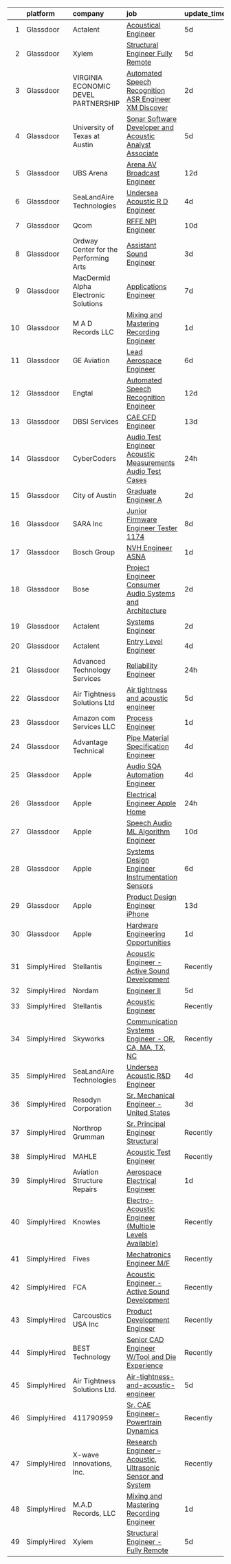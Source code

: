 

|    | platform    | company                               | job                                                                                                                                                                                                                                                                                                                                                                                                                                                                                                                                                                                                                                                                                                                                                                                                                                                                                                                                                                                                                                                                                                                                                                                                                                                                                                                                                                                                                                       | update_time   | location              |
|---:|:------------|:--------------------------------------|:------------------------------------------------------------------------------------------------------------------------------------------------------------------------------------------------------------------------------------------------------------------------------------------------------------------------------------------------------------------------------------------------------------------------------------------------------------------------------------------------------------------------------------------------------------------------------------------------------------------------------------------------------------------------------------------------------------------------------------------------------------------------------------------------------------------------------------------------------------------------------------------------------------------------------------------------------------------------------------------------------------------------------------------------------------------------------------------------------------------------------------------------------------------------------------------------------------------------------------------------------------------------------------------------------------------------------------------------------------------------------------------------------------------------------------------|:--------------|:----------------------|
|  1 | Glassdoor   | Actalent                              | [Acoustical Engineer](https://www.glassdoor.com/partner/jobListing.htm?pos=114&ao=1110586&s=58&guid=00000182c4606ac4b02e583b17374c74&src=GD_JOB_AD&t=SR&vt=w&ea=1&cs=1_be49b521&cb=1661152029713&jobListingId=1008075187696&cpc=B101C867B3EF2D75&jrtk=3-0-1gb260qnbkhqn801-1gb260qo0ih79800-5220c9c81e84945a--6NYlbfkN0ChYVx_I3yfZ_JDY3EFoivtqvi_stwnZ_kRt8Dowt_l_d1ydueao4NE-oUleRJ4yhgHLxhV5j4PnTgNp2DfoBCFdbHcQuDtZsKy3Zufp_w8pPYADRTx-YgXFKwXxOgcar3GSNPLdcY00WKiZ-fI-3ixNwPR4MqK7gAckonzS5DC5AbX1phk35nI2llkN5Y3c1r9TUCHYPrMqxET_viN4TDSBJIbCgljtqUdUfl4a06Oxs7kLLsSwvcFNGk-dnT5mY-6zDu8udNIhPED4F7Jz_B_tphOtmDmwXVqK8krgCzkenAXpg55gC8rtTk-KW4sF3RV5uuKnph-9eCaRHIvxsrDodLsZwkJOz_THbqwheLR4qCoDgzHcsxVOKzPsZrVA4PdcW4mhezlQvqvCREgzYvGjOZXeJPYQ-cWy-IjMBMJNGTgu5K15w8U9PzYCvForS6YZj2eVra7Fd9gf-KVWTWOFVD3Ic_PuTtHw5aDdAwIVMkfOGGWoUQjJkikfs_5vuUoDk6l-dk6GI5KZtHU4kWUDHbxzia3mxocL6kG-i2eJ-MpcQaM8VJmuOSbikaoZ4BNF4ynNwvtkYdd87FLH_jRR8hX7JssLmVrNeyJC384Yg3mbiekCH1lNdDpcZ05z8jyarqLSO-rK1EojSEHCjSEV7sqhFKzr1XKDhEnC3etn6Iv4ZgW58ovfL_qr-MB8OVPPUDzGV4FBK15wb7dEZPwBnH7cteJT-CA30vKp6QtLBaqIuucK1EK4hCFRwHjjtwbdQ_hrBsOR0qWRIbrm5y6RkhkGrL5qO5Hlry5OukjcYQM46-OyquCJpnuMTbXiO-dFkuPz-NZFAvCYGb0JHDUfYY4nHAfXBS3Lry_jnx5YQ1uv5hyWU6rjLSK2FpWgt2CjluoXL514X6oJZxxlw1poSnD-1nYrl7yG3mG8_Ik1LLy4UXCBSQPiCV9XmsomMNT8as-k5b4O2yCB0bNee-WnIoCDpAEHYE%3D)                                                                              | 5d            | Chester, PA           |
|  2 | Glassdoor   | Xylem                                 | [Structural Engineer   Fully Remote](https://www.glassdoor.com/partner/jobListing.htm?pos=127&ao=1136043&s=58&guid=00000182c4606ac4b02e583b17374c74&src=GD_JOB_AD&t=SR&vt=w&cs=1_bf9d6f6a&cb=1661152029718&jobListingId=1008074804301&jrtk=3-0-1gb260qnbkhqn801-1gb260qo0ih79800-41930a4662df28d3-)                                                                                                                                                                                                                                                                                                                                                                                                                                                                                                                                                                                                                                                                                                                                                                                                                                                                                                                                                                                                                                                                                                                                       | 5d            | Raleigh, NC           |
|  3 | Glassdoor   | VIRGINIA ECONOMIC DEVEL PARTNERSHIP   | [Automated Speech Recognition  ASR  Engineer   XM Discover](https://www.glassdoor.com/partner/jobListing.htm?pos=110&ao=1110586&s=58&guid=00000182c4606ac4b02e583b17374c74&src=GD_JOB_AD&t=SR&vt=w&cs=1_5448b4af&cb=1661152029712&jobListingId=1008081555644&cpc=C19BE7EA145E205E&jrtk=3-0-1gb260qnbkhqn801-1gb260qo0ih79800-550a88ddc4adde81--6NYlbfkN0D0ff9e8Lfwlpl5zGbQmpn59AL71QmFd7VKOAnfyjZzp5sdngV8WPgYe0dov1m7Y2kw6EHuJODJj3ty-dvdlm38X0C5pQW2rYh27EnJMeapNXbArMIEY3CPxsiouAf__8ATJrwDuEj_uUAorgrTFUFUth8IhrHYoiXtT52_uCJw6kTCXTtuNmfv6dZ0n9vj84zmha93GKoLEBNp_EPGHHdFt1OY0VVAobU6u6FKRE_vEsRC_saGpEPJIl-fXrJZE6Ka_fX-56_Z9MpUCJDO18L1e4CUi9CMH5Pm32dXhBopy9mbisDQtC4LlGb-nO9cubNsfhfb-Oj0ry_020AjEt2Jyne9q5eLW0NO0up_hHoIXPmPPDsrWa_QhZUjezbv6sMKYC0OPiiERxEgdS5GKiLgVYwqQhibzhvBKBiEI-TLB0thSxqbbF9y0swJh2zGwgU0QHq80Ik4dEXDnXYcortltsCcpxmGuss%3D)                                                                                                                                                                                                                                                                                                                                                                                                                                                                                                                                                                             | 2d            | Reston, VA            |
|  4 | Glassdoor   | University of Texas at Austin         | [Sonar Software Developer and Acoustic Analyst Associate](https://www.glassdoor.com/partner/jobListing.htm?pos=123&ao=1136043&s=58&guid=00000182c4606ac4b02e583b17374c74&src=GD_JOB_AD&t=SR&vt=w&cs=1_ac0dc725&cb=1661152029714&jobListingId=1008073636533&jrtk=3-0-1gb260qnbkhqn801-1gb260qo0ih79800-557bf31c862cf06c-)                                                                                                                                                                                                                                                                                                                                                                                                                                                                                                                                                                                                                                                                                                                                                                                                                                                                                                                                                                                                                                                                                                                  | 5d            | Austin, TX            |
|  5 | Glassdoor   | UBS Arena                             | [Arena AV   Broadcast Engineer](https://www.glassdoor.com/partner/jobListing.htm?pos=120&ao=1136043&s=58&guid=00000182c4606ac4b02e583b17374c74&src=GD_JOB_AD&t=SR&vt=w&cs=1_019dda49&cb=1661152029714&jobListingId=1008063340762&jrtk=3-0-1gb260qnbkhqn801-1gb260qo0ih79800-3154833dffbc439f-)                                                                                                                                                                                                                                                                                                                                                                                                                                                                                                                                                                                                                                                                                                                                                                                                                                                                                                                                                                                                                                                                                                                                            | 12d           | Elmont, NY            |
|  6 | Glassdoor   | SeaLandAire Technologies              | [Undersea Acoustic R D Engineer](https://www.glassdoor.com/partner/jobListing.htm?pos=118&ao=1136043&s=58&guid=00000182c4606ac4b02e583b17374c74&src=GD_JOB_AD&t=SR&vt=w&ea=1&cs=1_89bac48a&cb=1661152029714&jobListingId=1008076399763&jrtk=3-0-1gb260qnbkhqn801-1gb260qo0ih79800-1b0c825c938043e9-)                                                                                                                                                                                                                                                                                                                                                                                                                                                                                                                                                                                                                                                                                                                                                                                                                                                                                                                                                                                                                                                                                                                                      | 4d            | Jackson, MI           |
|  7 | Glassdoor   | Qcom                                  | [RFFE NPI Engineer](https://www.glassdoor.com/partner/jobListing.htm?pos=117&ao=1136043&s=58&guid=00000182c4606ac4b02e583b17374c74&src=GD_JOB_AD&t=SR&vt=w&cs=1_90325ce4&cb=1661152029714&jobListingId=1008067509526&jrtk=3-0-1gb260qnbkhqn801-1gb260qo0ih79800-29f2ec6209d2a3f1-)                                                                                                                                                                                                                                                                                                                                                                                                                                                                                                                                                                                                                                                                                                                                                                                                                                                                                                                                                                                                                                                                                                                                                        | 10d           | San Diego, CA         |
|  8 | Glassdoor   | Ordway Center for the Performing Arts | [Assistant Sound Engineer](https://www.glassdoor.com/partner/jobListing.htm?pos=121&ao=1136043&s=58&guid=00000182c4606ac4b02e583b17374c74&src=GD_JOB_AD&t=SR&vt=w&ea=1&cs=1_62facff8&cb=1661152029714&jobListingId=1008079532547&jrtk=3-0-1gb260qnbkhqn801-1gb260qo0ih79800-5856df3a239138d6-)                                                                                                                                                                                                                                                                                                                                                                                                                                                                                                                                                                                                                                                                                                                                                                                                                                                                                                                                                                                                                                                                                                                                            | 3d            | Saint Paul, MN        |
|  9 | Glassdoor   | MacDermid Alpha Electronic Solutions  | [Applications Engineer](https://www.glassdoor.com/partner/jobListing.htm?pos=124&ao=1136043&s=58&guid=00000182c4606ac4b02e583b17374c74&src=GD_JOB_AD&t=SR&vt=w&cs=1_fee59c96&cb=1661152029714&jobListingId=1008070285027&jrtk=3-0-1gb260qnbkhqn801-1gb260qo0ih79800-bd764e465d32d008-)                                                                                                                                                                                                                                                                                                                                                                                                                                                                                                                                                                                                                                                                                                                                                                                                                                                                                                                                                                                                                                                                                                                                                    | 7d            | South Plainfield, NJ  |
| 10 | Glassdoor   | M A D Records  LLC                    | [Mixing and Mastering Recording Engineer](https://www.glassdoor.com/partner/jobListing.htm?pos=116&ao=1136043&s=58&guid=00000182c4606ac4b02e583b17374c74&src=GD_JOB_AD&t=SR&vt=w&ea=1&cs=1_f8c48c46&cb=1661152029713&jobListingId=1008082851002&jrtk=3-0-1gb260qnbkhqn801-1gb260qo0ih79800-1ef587c60b88b873-)                                                                                                                                                                                                                                                                                                                                                                                                                                                                                                                                                                                                                                                                                                                                                                                                                                                                                                                                                                                                                                                                                                                             | 1d            | Las Vegas, NV         |
| 11 | Glassdoor   | GE Aviation                           | [Lead Aerospace Engineer](https://www.glassdoor.com/partner/jobListing.htm?pos=129&ao=1136043&s=58&guid=00000182c4606ac4b02e583b17374c74&src=GD_JOB_AD&t=SR&vt=w&cs=1_0b105ead&cb=1661152029719&jobListingId=1008071769674&jrtk=3-0-1gb260qnbkhqn801-1gb260qo0ih79800-f6c7c391c1b97de8-)                                                                                                                                                                                                                                                                                                                                                                                                                                                                                                                                                                                                                                                                                                                                                                                                                                                                                                                                                                                                                                                                                                                                                  | 6d            | Evendale, OH          |
| 12 | Glassdoor   | Engtal                                | [Automated Speech Recognition Engineer](https://www.glassdoor.com/partner/jobListing.htm?pos=113&ao=1110586&s=58&guid=00000182c4606ac4b02e583b17374c74&src=GD_JOB_AD&t=SR&vt=w&ea=1&cs=1_72fa4e8a&cb=1661152029713&jobListingId=1008062705188&cpc=AC285F3A3ECA6BB0&jrtk=3-0-1gb260qnbkhqn801-1gb260qo0ih79800-4453650f9401f0f0--6NYlbfkN0B7Z8t6fEMDh_BTkcJVPNJicKvZQEBTy5HSwyHa20ewqmyfWNXjNsfvmtdqiCQm-EyX1eXCMeRRHbelJqYg3JfPf6FJmpd1iPPZHKkt0sbdi9nzyk3UhIYm5cI49RlAKU7eerVBiqDi7LxaMzjgn_vLcgvtotjmBJAF4qEeYwYYdSnlzIVKbgkFwXkAuJPd2w0f5d7aWOyGEE-kEf2WSNEPG-ayA9vgIq-umFXxp69QYKJ5v2J2RVhmfdaKkCOOcHLkacbnaXJld4UsLibLBoqdg-Pd5qReC2nfYENAXmatvlsgjPhZFyROpcMNTu0STtULYJ-840gxCCiCG4vwiJzZ-tb2KMXj742OollCV4AV8SliXNh85-RnaexHj_BVMCX50P2Q1Q9L49VAkxVU4NYqzjZ-ie2kbojswzSgl0J4j2pmKaCBbzl6gCE_MVqzRrXVIlMEQHs9Fhdm3JW2TnpUl_s0UUcWZ6MF_w-2bcMcjEtWs7gqkbvRsXpriwdFwJMvrYQDWl8TWr6CW_zZ9Y24_JtvSQx7IKE%3D)                                                                                                                                                                                                                                                                                                                                                                                                                                                                                                                            | 12d           | Remote                |
| 13 | Glassdoor   | DBSI Services                         | [CAE CFD Engineer](https://www.glassdoor.com/partner/jobListing.htm?pos=119&ao=1136043&s=58&guid=00000182c4606ac4b02e583b17374c74&src=GD_JOB_AD&t=SR&vt=w&ea=1&cs=1_3e8ca0d8&cb=1661152029714&jobListingId=1008060332162&jrtk=3-0-1gb260qnbkhqn801-1gb260qo0ih79800-ee7825487bfbfa74-)                                                                                                                                                                                                                                                                                                                                                                                                                                                                                                                                                                                                                                                                                                                                                                                                                                                                                                                                                                                                                                                                                                                                                    | 13d           | Raymond, OH           |
| 14 | Glassdoor   | CyberCoders                           | [Audio Test Engineer  Acoustic Measurements Audio Test Cases](https://www.glassdoor.com/partner/jobListing.htm?pos=109&ao=1110586&s=58&guid=00000182c4606ac4b02e583b17374c74&src=GD_JOB_AD&t=SR&vt=w&ea=1&cs=1_183cc0e0&cb=1661152029713&jobListingId=1008083916076&cpc=C4A69CCDBB3B9599&jrtk=3-0-1gb260qnbkhqn801-1gb260qo0ih79800-4983d586cf7fb13b--6NYlbfkN0CpFJQzrgRR8WqXWK1qKKEqALWJw739KlKqr2H-MSI4eoBlI4EFrmor2FYZMP3muM1B_oc8AdJRnQfOgj5J_PlJwlY7JHq2Tzzsor4gpE_2l4Eq9dNDKqrMAuW2rlsxc8CuFaSZo1IsHM8t0oH5MNb5k1fDf3cYrqlwK2fU1b6k1nZ9pNV1yE6vSAawtBnHqE65zb5vhZMqZPNkhEi1PTfFlwhX6Q8PHy8423xwWDw4t2tzldeYqL3gu8ymSuIfO5OqnaXCXAN_YyI30kmQg94ECpj2oYW1NjU5FkhxBAzhWAzX4HSQUrZyt1wdVILS0NifBmyp13hh8bU-NzTkpfBFyYzILxkIdezvuN2SRT0OiN7r9ujA56URc0dWJCma_zIndnXe9fkj51jWYTDgOB1OZ-Ngo2sAac-fw9VpArbBejHb-pldHuovbZdN7LsYx8OHn9hDK1zCBFK42diMzpCd3p3S7sm1pqJ49zeJSZqi3pVhA8748TBmFTATUZ-LbHiVJOocNtftc94rkLagEj2V6QPyAY-qwWOUFXmjkN6QHpSd3939ZpXU07eVdyP9kI4LID9wuxhhf2FL3qfucbHiUaq1kq3mzl5nzVNUV1CL8-G2xgYbukcKWB0ukeuEEcw_h5SHVOfp3RyQ3GKG8OPnCZAyttZ1OcNd3psoe9RU_ppaLePI4kKMpXj88of900JkV-9fitOeEtxJmZdUPEwGALJfkJGu6f6TS5zdtrFGKlyikK-sXd_P_XpOL9HirANiCx2_UGZwMprqij3uFa-igJil0N9dJOx-GDg3gC82mHG9Gbvo-qfpscz0pA8Uo8lxura_4XJIX2gWnxXl0aljHPqPfSq9CjaovftkKPzgaiDNVztex-wwRqS1E_pNxrNqYMSoJVRLAzU4reaZVrnjq-2uJLtG-2ZlN556lUgHCITDlSfR584oW5fh7PpB8pgYCNcHwQMeHe__LDMWi1MppuQUU24-MoCQixcJ1eo-og%3D%3D)                        | 24h           | Seattle, WA           |
| 15 | Glassdoor   | City of Austin                        | [Graduate Engineer A](https://www.glassdoor.com/partner/jobListing.htm?pos=122&ao=1136043&s=58&guid=00000182c4606ac4b02e583b17374c74&src=GD_JOB_AD&t=SR&vt=w&cs=1_62bc986a&cb=1661152029714&jobListingId=1008080961660&jrtk=3-0-1gb260qnbkhqn801-1gb260qo0ih79800-6bcb283c366297ad-)                                                                                                                                                                                                                                                                                                                                                                                                                                                                                                                                                                                                                                                                                                                                                                                                                                                                                                                                                                                                                                                                                                                                                      | 2d            | Austin, TX            |
| 16 | Glassdoor   | SARA Inc                              | [Junior Firmware Engineer   Tester   1174](https://www.glassdoor.com/partner/jobListing.htm?pos=128&ao=1136043&s=58&guid=00000182c4606ac4b02e583b17374c74&src=GD_JOB_AD&t=SR&vt=w&ea=1&cs=1_f802a180&cb=1661152029719&jobListingId=1008069954036&jrtk=3-0-1gb260qnbkhqn801-1gb260qo0ih79800-64dfa2a4b43075ce-)                                                                                                                                                                                                                                                                                                                                                                                                                                                                                                                                                                                                                                                                                                                                                                                                                                                                                                                                                                                                                                                                                                                            | 8d            | Colorado Springs, CO  |
| 17 | Glassdoor   | Bosch Group                           | [NVH Engineer   ASNA](https://www.glassdoor.com/partner/jobListing.htm?pos=107&ao=1110586&s=58&guid=00000182c4606ac4b02e583b17374c74&src=GD_JOB_AD&t=SR&vt=w&cs=1_1bd59875&cb=1661152029712&jobListingId=1008082755444&cpc=32EE424DE2B657EB&jrtk=3-0-1gb260qnbkhqn801-1gb260qo0ih79800-be46b3b7f6d46e6c--6NYlbfkN0C6GWNaujYxALY5cE2_tEHrxFJ_nxpjx3wh1ke1yD6QSF_gWAnu0BYVTdBq5zeqwu-iUYQaiuImLVe4w4dOURO7rFRpC3ztBcldISa5lUBOa4zCNZK2e9mipXG8TiljnwMghlHj_wuVRkfo-7-NrNDW3gUU1XmYrvq_HBFl3xnYf_7NZcCbj6HZuujAbVyL91Y3HM-iYfeL6RFMiEF9HTMi7gBfgL8ZH3RauZmpyo1MapYZwsutB7H7xcaClgpxpz3f2kiBQRLrr2LUEtYLO4gcH6BzGjT35kIvSMPLxG_iv87xyLUTwJ8xmt5_80B8Sv8_9yQUVFA7cDKGhYz0fjJs3S_9ua6MaWcUaZEiE96sfbdHFIMAY6T9GXwWppQVJl37dmEFZRfJmjJho5V8QdWEzCR6vSUfWxFLhjlEAbFFYyX6eN-5A1e7LnxFiTuloQOhpld3EP--obO-b9GLqHn70KorLyhFs4g9T2xl2Wke98I18Cv5bRElU2Ktg_PX4hKhCwor1ZriXWI7GF_CJ-qDXAEaM92U69jFTeQqraNoGtgj1qWPxpgLUwm2KKpDFa0WhI4LbKSx27JfHzfPFjM62JuqIuHokQOZx9HUnKdhul8VFLtxQy5i1N0baCUcEum55mtSjd8wDEW8V0ZJ4YwanKofvcQuC_BybmhdH6DWCFWxThu4a-1i4grg1KoOaGH0c-oHKB_7OUZ90qCDdH2afA_5A2vUB1aOQUfoY8e-I6VPetLKerKSWsNFGGpI4B7y7YeA_yzK9P9vG4YzPrWkprbDRO9YHvSdSKe-gRBFcjgxywby_pe2jklTMlJ6FWvMCMe3ejR-wgfWjSURuHbS8GMZvLKxm-BpRzPKkhr78OwjRscIaN9Sz1R2ydCI2Bv9eBqsBpBuVbisLlnURcHH3JzzW_LImof4yh6rqHrzbezYDwTKfAVy6GFTxLLzznRGkZVPWaqxFjC5YVQdppfKfRfs-0oIRL3ccb_aTnDtDtC47_ihKrKaA7Dm2tojvIoISn1quv0nmD7nUbXevtdeU3-AjWBC6qezZ_nLj2ZKxGYfsFGviBcV) | 1d            | Plymouth, MI          |
| 18 | Glassdoor   | Bose                                  | [Project Engineer  Consumer Audio Systems and Architecture](https://www.glassdoor.com/partner/jobListing.htm?pos=130&ao=1136043&s=58&guid=00000182c4606ac4b02e583b17374c74&src=GD_JOB_AD&t=SR&vt=w&cs=1_d9ba0bf6&cb=1661152029719&jobListingId=1008082045687&jrtk=3-0-1gb260qnbkhqn801-1gb260qo0ih79800-9e4e84726a4ae4ab-)                                                                                                                                                                                                                                                                                                                                                                                                                                                                                                                                                                                                                                                                                                                                                                                                                                                                                                                                                                                                                                                                                                                | 2d            | Framingham, MA        |
| 19 | Glassdoor   | Actalent                              | [Systems Engineer](https://www.glassdoor.com/partner/jobListing.htm?pos=112&ao=1110586&s=58&guid=00000182c4606ac4b02e583b17374c74&src=GD_JOB_AD&t=SR&vt=w&ea=1&cs=1_f1510a01&cb=1661152029713&jobListingId=1008081625256&cpc=9DC6E4D8324653EE&jrtk=3-0-1gb260qnbkhqn801-1gb260qo0ih79800-eb5fc3e5fa73dec3--6NYlbfkN0ChYVx_I3yfZ_JDY3EFoivtqvi_stwnZ_kRt8Dowt_l_d1ydueao4NE-oUleRJ4yhjCrTNrnhpA1723ScKRDpRE1n0lV517MAuDm13_KfRUVCvtQItZxA6LE1Jn-hMF2PzuvuQPoChg2FMt2ty_tcyOZZqDrLEv6DVzbvLpvC0x3pBg0Jy9n9lryxh-Km0FVjLt4Q6ksTy5PvFtAKwSPJwxkf17SWvBCU6ODmh6s40HLGlcHE3JqVdeUYOZafDy5jP-MptLYsfybej5Vh5CaAjTqMYCgRJbfxk8PyJK5nBLnQs37AhwmKu6pWjQkpUCzmyHrirtAo2509GMcWWzT4yG_myl2-hMMnp_nkjBUgV2OYbFtWrEps7QJHvFXy_8DWkhWY70FdNk8-tTsdTaDiycLfyjrBt8v6QrW1FqeZQAnmS43Ryh-7mSnI_MQIl9fRDe3mEWQW1U8wvvtADoNYt8RZymYCKILeR9jSOiwzlT9w7olsaLGruJu2VxohV2bUEYGXgfDaZ7JHSV7dBBga9yIuel_PbzbxGyRV6gOZeDyeGjutrXs9-DI-ZN9A2n-ZqsUoM0OC3LbwpMG5qf-qwC8l8M_5VGF5rCQrET_Omp3dNaXQ0b65NMXcxRc_a9RfM5Lo4JWxhA7vgWcVGNN_8voog9p7UNhiVx2uGIzM0IzEhyZcPODRSNw7q2ZOnHMrPgC-wquu7na2LwoTbLSNEyOV-vS_XBi9EYV5ngW4M3kj8nIpXd3dt_dgtfE8G3MS-if2fNqUXkOlbfEUCzwD9oH5D8iMs_85pPpzU1LRPdHi-2DjQmAjCGjgXwXOH1Pc-uvwVHIfiRfH1zOmpU851bCeS7qBAp5ex8nhHMJxYsrEjcp1ojlKAYdtnp2VH0b1v0Mm4-72YUz6dzItq9if_3_nn9O2rThftg5t30JWRwkmaRqdQHWVeMof3_qhqlQ4uYEymg9yUB4Y4a1rNrbG7RahOjitKiimY%3D)                                                                                 | 2d            | Eden Prairie, MN      |
| 20 | Glassdoor   | Actalent                              | [Entry Level Engineer](https://www.glassdoor.com/partner/jobListing.htm?pos=111&ao=1110586&s=58&guid=00000182c4606ac4b02e583b17374c74&src=GD_JOB_AD&t=SR&vt=w&ea=1&cs=1_256e4851&cb=1661152029713&jobListingId=1008077072912&cpc=32EE424DE2B657EB&jrtk=3-0-1gb260qnbkhqn801-1gb260qo0ih79800-80860973a67802ea--6NYlbfkN0ChYVx_I3yfZ_JDY3EFoivtqvi_stwnZ_kRt8Dowt_l_d1ydueao4NE-oUleRJ4yhhmumybdE2Kouaj4ijvM67OjwBFpaTVdis5duIe_hhHyHeLRgfXvHT8CVNthjxvGwO0GKWio-ZGLNpXiryZOuQM3mtx5h2EK4tOWlkknpGH49bKKyYWBVoMv2gc4jg-r0pbuwfIRaJBQYnSlxT9pJMrRjFI1A6Dd86N0bQDkCvhvyRgwuGcNKN_wNTz9TjEw6Y3DBQ1gHVl7fzIcIakCkxxbvhAPoVfOtmEvtgjUTqHIROPs_ybhIO4keSTdAfotSBn8PVBjmdFQVF41Yu34OKTyltboL-l1ozqFOm8LpN4Kng9OxD7OyKZu1LzOGly4xkVYTdj2PPh_G3ZeXJ7i1Imc-N71TB1dQD24hfnRzdtyWaGSpd3ftQO21DkSLcKR0VmJqVuq2DXQQIBjmpRW1NMkUq1uAGg9zj27FCLBrEQEY_kq6RCduPuxQljLX1EaLyJa_5vosqjwZOTz4F8zpgCeghAaxjGmAzWmD-qR7M8v-oZvi2L_23bWRND4W94m5hTIDwL_ggd1GhHNv64uQX07teqDANLykHfOlMzVrb354205z-bxVnLB4W2U1sTE940WoW5AG-uLDLNfPu2iNzZdxpbGI2fzR_cBc8KPbdjuPaHPyA7gi_Q5G0lWT91JKgUgmp8j8cXyGWYRtQLEa87Zks47MImpUfr-CQ0kd8ThuvDGHjYzXGn4TfmbMZqOU9_BfWlXguT5IGSnXSN9dra7HSOaMiskzBQZ8tI9pz6xoEduaNr_1vtcmxgP4z6HA9dPASoQwf46Y01GzMRjIygXGYcYyTchRDz69EEu7uaBQNwpl-CssL5uYb5CgcwV8ab_AOxvGLTOWUrR3mqJ-f-nuN3NnZoT2IyXkyWjcwpqhfxm0ud3qG1jiIjyKngbIr_XhOo2g7hHOAKB4Lk-_avzvuMu0Jlr2I%3D)                                                                             | 4d            | Chester, PA           |
| 21 | Glassdoor   | Advanced Technology Services          | [Reliability Engineer](https://www.glassdoor.com/partner/jobListing.htm?pos=103&ao=1110586&s=58&guid=00000182c4606ac4b02e583b17374c74&src=GD_JOB_AD&t=SR&vt=w&cs=1_29ab02df&cb=1661152029711&jobListingId=1008084062468&cpc=ACAF1607C5C1E404&jrtk=3-0-1gb260qnbkhqn801-1gb260qo0ih79800-a7dae0851c7f9a58--6NYlbfkN0Ds348uJhgG24svJkFYk9t-UR4xXIDwpF4v8O9oi2NcqXfJdB4oeOuBeRE0rxaNEAZp7PQstAgVxoZKCTT9XxL8OG8PN8py87vHC3fiSuJumOCUz4T-Daw_XOo9yJ0REWy3tNUZxFfw07zxU-pxcniNX9BbrzZv8S5bCNby_Hto9a8nhar1Mq43wmt_gi0EZY9dPzWrp0ueUM9cvcmNmCsoN_6fq7FwqJrcrRnPOzS8SAMKPIc0NQ92DeqxBVUD17orYn_g3wGXlJ5Syud_nKi5f3kYOklRnX4y1Rtp7SU6lS2hNv-mg87RA-xR2yjQ8O6imrobvq3gCA3sGbknedY9xqXh_iL6O7OynM352mKS2owIX0WTBnq3GS3tb4bzd8b5LaVnZ-dNNFLQi2RpWlRzWdIU00TTr82GfLAJ-2aZTyREoe5UlQoILaw4tVH0YR0%3D)                                                                                                                                                                                                                                                                                                                                                                                                                                                                                                                                                                                                                                                  | 24h           | North Kansas City, MO |
| 22 | Glassdoor   | Air Tightness Solutions Ltd           | [Air tightness and acoustic engineer](https://www.glassdoor.com/partner/jobListing.htm?pos=125&ao=1136043&s=58&guid=00000182c4606ac4b02e583b17374c74&src=GD_JOB_AD&t=SR&vt=w&cs=1_d29ead25&cb=1661152029714&jobListingId=1008075017413&jrtk=3-0-1gb260qnbkhqn801-1gb260qo0ih79800-bab19b5d3ac46ea4-)                                                                                                                                                                                                                                                                                                                                                                                                                                                                                                                                                                                                                                                                                                                                                                                                                                                                                                                                                                                                                                                                                                                                      | 5d            | Uxbridge, MA          |
| 23 | Glassdoor   | Amazon com Services LLC               | [Process Engineer](https://www.glassdoor.com/partner/jobListing.htm?pos=126&ao=1136043&s=58&guid=00000182c4606ac4b02e583b17374c74&src=GD_JOB_AD&t=SR&vt=w&cs=1_1220b869&cb=1661152029714&jobListingId=1008082334397&jrtk=3-0-1gb260qnbkhqn801-1gb260qo0ih79800-93df05f7f57d1390-)                                                                                                                                                                                                                                                                                                                                                                                                                                                                                                                                                                                                                                                                                                                                                                                                                                                                                                                                                                                                                                                                                                                                                         | 1d            | San Diego, CA         |
| 24 | Glassdoor   | Advantage Technical                   | [Pipe Material Specification Engineer](https://www.glassdoor.com/partner/jobListing.htm?pos=115&ao=1110586&s=58&guid=00000182c4606ac4b02e583b17374c74&src=GD_JOB_AD&t=SR&vt=w&ea=1&cs=1_a054c972&cb=1661152029713&jobListingId=1008077741008&cpc=6FC5BA77C9A4CD78&jrtk=3-0-1gb260qnbkhqn801-1gb260qo0ih79800-c320e72c0ffc31eb--6NYlbfkN0CQRQ3eiV4YWjrRS1ho7HVQ9JO8v6Fb3eU0yDOJbdOiEguntuRlpE4-KHbcsleRd0tl0BQcp8yWd7PoI8l1xko7Vr5PKS52Ibi0Lby_NqcPBTaQUEXclb_XvvSXTdriqydV38gW4S8YbqhDWL22ShxkDmA5OJ8ITkl26TweqBiJSExoebSTeoXJCOEpvXmh2aHF9d71-E5HfvLiwFhNb-pqe27oKGAifDGthr1KDyRg7QQhO76AU3B7Vpa3iGSwN0BY5fD7oTvukhHEgUMASN2E9GSO5mChp_9kfYLwSKeO5kg_NEjJzN0I1x0-LomtIQIElLMiMhgeJnRITDPUdBroiW4FWA0D-c3j_SIJdGJqt4ELeWdyOJrgEskFcQ-S8_wZxt5-G8XsD3eWxUQgB5EJSguEWDZsQfVMZGHE_VT31XXu6CesQSDNd2LiTiMgL2t5Sm9VfUXpqvGcZaWRiz_cQktlH9M16_wNQTvpouK3JiRhC4Kuy6NswWpI1rywBjlKJxO2Xm0JDtoOSsAhJyTSPi-s61fdodGm3Xx1P71BHaEnflurmNTtqg5K-odNBys%3D)                                                                                                                                                                                                                                                                                                                                                                                                                                                                                             | 4d            | Houston, TX           |
| 25 | Glassdoor   | Apple                                 | [Audio SQA Automation Engineer](https://www.glassdoor.com/partner/jobListing.htm?pos=102&ao=1110586&s=58&guid=00000182c4606ac4b02e583b17374c74&src=GD_JOB_AD&t=SR&vt=w&cs=1_4fc60dcc&cb=1661152029711&jobListingId=1008077467954&cpc=2CAED5C921A5F994&jrtk=3-0-1gb260qnbkhqn801-1gb260qo0ih79800-94617c2e69ccdb85--6NYlbfkN0BvKrLyj5gPmtZO9T8euul8TCxuuKNOtzRJOomxnwSEodTz2Bc-sPZlO_uSwsktAehyhpH_b5XB4pQ4gJl8xJEpeo_T0qhVb60qZO6qO2cVHeb-hgs3ByKEdTSig5N3fdwrJdCZ8YXDt79ItF1Z4g5r62mZ12-8HuupcFYBeFlKAqGVtxzGiN0sBobA6Hxr0I6edW8rB9xzZQk1d1EZOihSLoBjGtHVFL6C_KYznha96cKoSIibLUd89U0YJ2A50vbotKTuyx7FplO5AnMh-KqIk73fXO_r9exUoTslzoMFAgQ3rPPADA9JqGDyJGDHv3mx6ERtqmIB8yo4Yo-TUV_2GoII1tGKTTFKPUge7vm6CQhych8Oic-cgSmOyKshe7otf8GNvECx0jOKoFzuk2BjH4-t9rZmVMSbyfzGEoGMj66KdYyjWRl5qqQCPHYRv6a6ovt8-QiTwnV14ymeEaJJKf7sHMOHHfUugvMU9De3KWZvHccWNNJ_g-OPMEeuqYS7YvOKErdU0Hn4jJdQjYhbExIZ18toKVH2WQj-o7Fguyi0k72PMT7_hjh0-W168A27pIEwOu-Va_x-AocQrZuqz0x-AXpENzEh2fUGuSZvWLtNJApDJOSeiz-JDms9hF9B2NgFArYO5sOdx3IWIapXYnxyuPFl2W1duf4icLKyHDsfShcUQItof3va00asqYcdmi92Vh8CbNaJpfHhHbah7X_3eNy5uQHQdMwlLFZahpQL9AFlQv8kueyU9OxkW_mK7lvRKaw0WZb_jz8y8_5JBv_scNCRiUG_0UAI7HZkHbUzSIT8347nl_5FJdOkRLL5C1Z1eqYXeaZJIjg28IRnG0c7Zde39WRjztYztPZCYV27MaNRKwGrHiUra39ZXbD9CT0XXnY0bMOho_S2x2Zg01g2SvFrule5sre7SWFfb_XgKri88a2bjV62P9ZlHGP0g5TvFs-ykL69HGDuzKX_e10Bn8FmgYsHmqXCS086Sg%3D%3D)                                                           | 4d            | Cupertino, CA         |
| 26 | Glassdoor   | Apple                                 | [Electrical Engineer   Apple Home](https://www.glassdoor.com/partner/jobListing.htm?pos=106&ao=1110586&s=58&guid=00000182c4606ac4b02e583b17374c74&src=GD_JOB_AD&t=SR&vt=w&cs=1_c34bf42e&cb=1661152029712&jobListingId=1008084351630&cpc=F41FEAB56D215062&jrtk=3-0-1gb260qnbkhqn801-1gb260qo0ih79800-1801b1370f572542--6NYlbfkN0BvKrLyj5gPmtZO9T8euul8TCxuuKNOtzRJOomxnwSEodTz2Bc-sPZl5OJ9R4TJsNcO8ODE1_BVZUwFoGOxJnoXs8C4s0T1eqY4-4L0-3A-O2ofzeuSYF9Y4KEHlS6_XsXq1J_tq9lkMF_2oqP7HaE8VSSyUpGJ4euXX9a94Xp-g_DtStYrdYm0DGZopQkRs9pCXx3FjMJn_b_FyuogUPpOper5ynz4c3J-R3xCjzpCyT73_08CUtn0CpF6GuR7sfk1tqpNhrk-y4LCmfP9Cq-KLX0R9BU3sUbstf6Ab62NOQ8E0_tIICVag7rlDnZUGIt81p1ZLaTJBQ5QO3d0aFBDW3ml8ayC8Q-LYW0NNduhsRJ1w7mQvjRc00soGVbV0e8rwWHT6hLfdrrLhP_t_qFpoD1JdS638CwJ7Wvkb5IjSOu_HWg_fmNunr1ko7FpwF98uuENsPNxQceuYddU9TuOKHoKnnIW7sZDMnjfY7g4sysgkfkF-bBTjhewJes4YyUcMQJFMjYsqKqrGTrJTidMdl2oaC36F-P_KeVdXhDwGIvEh--IFf9Fqon9aVYAAUFFSMNt8pr6vVbFe11EiAC4Lr9LZnskrWOzYxE2Gt1txt8z7Tr7vRiBrG-UQS2-RiuGRHpCNzkTvTmiBRgefRmh1xD4rS7gJmMkTzPocedy-g9SsafZRlRCtLowJijyN1TWTP3Eby8GgRavS68Vdxu84xr8PvZSrAaKQ11DPbIx7DkvVvCg6p1GGBGaurk9BtM3yspg9vw_vk8cxyPPNVEsZKSiI73ixiEIfFS2NuYaEp870vhs8EFclvAk87Cck-_j0h_D1QUDe6_Q1WmsgnvW4xMzXRif09CHgIV12ofC4p9S559kodoOa_oP84MNb8B8zm40bwFXVGtwOwP3mH5H6jpnEEIeuBaCfJqkGxDYHYKYdDt0tRkXHLeggQJ_c85steppz5NxaZQqpgc-XMlRZGrYr_gnl9tBcK1IYdqjHA%3D%3D)                                                        | 24h           | Culver City, CA       |
| 27 | Glassdoor   | Apple                                 | [Speech   Audio ML Algorithm Engineer](https://www.glassdoor.com/partner/jobListing.htm?pos=104&ao=1110586&s=58&guid=00000182c4606ac4b02e583b17374c74&src=GD_JOB_AD&t=SR&vt=w&cs=1_66fbc22f&cb=1661152029712&jobListingId=1008066606047&cpc=3BA4CE39D5B5DEF5&jrtk=3-0-1gb260qnbkhqn801-1gb260qo0ih79800-4bd19a550787995c--6NYlbfkN0BvKrLyj5gPmtZO9T8euul8TCxuuKNOtzRJOomxnwSEodTz2Bc-sPZl29JElYHfcoTQmgR2kLCqbz896zU7Ayzp2mIeuZoFH0p3pB-zTK20603ErE2aTw0Qwc9BgqJ4DR4v_yjIVaESKmxDOaTO2lNHYjCGSCWGpweUL273BrzL5xqGAp3wCTpdO3n-gJS02vJ11d4wqykXYgmh7G-3jHw-5DM4SaHBNuXlKty1UI41tPcu-Uz_vtKc88nsD15yQsby5VF-ZEEytto9limDi_slWC8ydxXF6Y3TcPF7y4Bqr0gv3PgSrw1SA8evXliiTDE6e9rWTvx3KfzBI3-dEkl9uQcrfVVNHDciyCBt-PMfqZvomuPCQ9nteO3zdze4Cz3xYXVagZpuJynNA7-3ooIVnJ7sPKQNedQIahtOGmqZyt-xlwvBFv4BGzQxr2O3HrpE5PuHsqxgYMu2ThVQeevCXQTNg6o8wwJpLR1ZDRx3fLsHNvNYS9UT7-IZBB-QdtctBfSjK1Xk5ilx4o783V0XiGt-wMt5vMx46bgzNUDeonuEsW-OWlyleB88ko5KYFqnC_id9NfP0drCkfXxtjShw7UVMILRZGSiZ3EdEHOy2ocql26pEDCbf3u2v6xwrR3Az3JHHq6YCRqR8P6c36TMqdbb1MM7ZpV2VdADkaOqNwOF4fDaDYNRjyUmfp4a5CEU_qDqq-PdZr90JSeKPAdGfqoW3tQHIIWsjIRKLYt6pIQrffal_EzALWOXiLxbEpZZIQ1-w-vEI7WJ0njJHbGICYcPNKxHpSL7pqiH5y0Q7ak0_MQEmkRoFJHrIEiR-jifF5-6IOwZvSVB4Fj6xNdlMXUGOC2wwdB4eiBmQaWBFkuZWsW0f5M7XorPwu7hqImy-3kc8tiNc0Sb5wAN8P2TacrOp_Mw3_qcYTmpaFq16SdXUMMM88rq3JQLvuxbg6usyVJtWVnO0of0mfE-iK28)                                                                                | 10d           | Culver City, CA       |
| 28 | Glassdoor   | Apple                                 | [Systems Design Engineer  Instrumentation  Sensors ](https://www.glassdoor.com/partner/jobListing.htm?pos=105&ao=1110586&s=58&guid=00000182c4606ac4b02e583b17374c74&src=GD_JOB_AD&t=SR&vt=w&cs=1_37405cd9&cb=1661152029712&jobListingId=1008072872866&cpc=F4EED0218A761C36&jrtk=3-0-1gb260qnbkhqn801-1gb260qo0ih79800-5dc1da80fd2095b8--6NYlbfkN0BvKrLyj5gPmtZO9T8euul8TCxuuKNOtzRJOomxnwSEodTz2Bc-sPZlSXfvz6ygy0tJidbkPBoJOpn5M_Op1dVT78IKUvwrBDiq-0-XaZ5Ks6si1v-Rxw7VYol2pUSEbSXxtrYw2HhGY7Chi3gQx9zr_U3wj7xtUiIO1GFY_6wQkME9YHQngbfEru2cXXmuu-EWEE_EroHFbExu4r3Zewq756Of_VUTrsJC-pLdVCHEocK2D7nPP62G_QKV05vnEb1huKgRU_VN-V1xbR4hqa91dTuqQnan5Co02UhDGt6M0AaVCN7FadjEOycD61yE6k6M8njfxFvZodGS3ku4tu20QPXx051XqywX0_x00Y8coc9yPGS-12Tld_IuRcelRt1hZB2QLafm3NXi-YIABlt7JJkzcC96OX3zR_jW2A5_E7o1CZKWx8lIwtnrRceByUxOIWMiwk55Gwzr4n18u-E8KCyzlnEzl1NyFN6NzqTD0uAGhiwXjgUGLW00ObFzLri8OneE_X1Y_NGiHPa_6aVh-7ke2YsfWE-qTxEmhk3f1oc60NC-MaKRPKKcUxZBMsTWocwGJj9bWTXfYP3KYBgkLzwJUzaM7mZ6YLA6IqbEPxmcw3cQ3VefcVzhwYyHImqli4S6EB2Gn2N40-gE48fvRV-5kybvhUE9fzodqZe75WgBpR8H226gYvI0MiHFFq85Uf-jcA-_Y5Og5yLgPrYO_ep9_Jbyo-A25N_-P0QUl-ZXytNftcjO-e_6aqKgEfbgr8aA_WVlRXHENtHai_A5f_OHb4-WbE5JSjN0v8tqH56t_1Ab86ev0AgNKNMQsdpTEenyk6BAVgeG-6DCx-JZ60V9100_rNw4risV53Xvzqwmss0tcMUtcFvNStn2v-9y0RufiLqYgOX03Oq-gPavSZZXMPGCiVN3SxLH5wEvJer8ESJVEDjxX7BnyyD_VLucOxUBYRxDgPkI1pH_ONQiBhSOfeuKGRzj23nF11daGw%3D%3D)                                      | 6d            | Austin, TX            |
| 29 | Glassdoor   | Apple                                 | [Product Design Engineer   iPhone](https://www.glassdoor.com/partner/jobListing.htm?pos=108&ao=1110586&s=58&guid=00000182c4606ac4b02e583b17374c74&src=GD_JOB_AD&t=SR&vt=w&cs=1_aabb8fb1&cb=1661152029712&jobListingId=1008061779638&cpc=2CAED5C921A5F994&jrtk=3-0-1gb260qnbkhqn801-1gb260qo0ih79800-f3a7462d128c017e--6NYlbfkN0BvKrLyj5gPmtZO9T8euul8TCxuuKNOtzRJOomxnwSEodTz2Bc-sPZlO_uSwsktAejAVN66LsvZanPZ_CDQAKEPKU-Nb_EcRn_-h5xj8kQoi9d7auoLOEL4MMyfdkcVsJAg0zekAQzMhYbgszYVSUu82YYxNENmeq_KIaBIin3BUCJq1WHdMhyXaI0OXXuyZ7Td_XuRfJfrmxgGydQwlLk5DD0eFj0Sy-621XS2K0xpxK0sjQ8ckMuPSNld9AWc24bV7J6D3dsxK0a19SkO3FdxWqjFW4NpBG5EwwVZ-Lucv6kOhXTee1S52K_S6KyhWpGtxG-aa6Z6Yc65z4m5AboQBwRU9E3fYD5Vs-ZMOBKzP2XzlB4nvH6t1Mh2FcalqcsxRZzSrmauNXa4s3u43NsMLleA61RycpuPzJ_zNrDISQqGNFJ9-hIFVNvMp4iRppGgZ-UT7U98hr8CAvgAh8XLnS6imtWFBrJITTk_G0Qk_hRvwtjqWK5qemcPs9Kh5bCje08H8R1upycUiXR975TXF11J3TWiuSsFGHlD2U4tw3ETFsD7GpoaDx2fsK12lSc_XHjAsvlgUlCpesY5VmXuK_Q3Jy479GQgMRwehq1_L_LywjSG7azDPZTpZPf4wu2CypSoBa5Nz6d-R5ZPwAoqO292KZkx3DHm-ODT0Z7xYzh_vajgSSVuLCX4Gw_aS8iDjgLzBrvMRIINDbz3zJeWu7q0IO1blIFKaNi3XEUne1JszWqPKJt3VQXZDzdlGbbk8V2B3qYT0CFTTsngZffoK11mqtw9Pdsl7RESJSxOUO8tDEJ4eL5dcgNWJTJORc-E17TozEfZLZoM8dmmYLt4ig1cP57xGdpY-9q0WmyTXayp50PDgm8FOANtcZxg2Kdhj2QgPf6z2CL2PI8TFkKjCIjWZfid05_YdO08EQqCAXDdYCNKfrf3MW14oCFlz8kkt0uVZ0-YSGdRCBdumgtQ)                                                                                    | 13d           | Cupertino, CA         |
| 30 | Glassdoor   | Apple                                 | [Hardware Engineering Opportunities](https://www.glassdoor.com/partner/jobListing.htm?pos=101&ao=1110586&s=58&guid=00000182c4606ac4b02e583b17374c74&src=GD_JOB_AD&t=SR&vt=w&cs=1_d49fa0ad&cb=1661152029711&jobListingId=1008082958892&cpc=8795CF9063CD573D&jrtk=3-0-1gb260qnbkhqn801-1gb260qo0ih79800-7c222afe552d885a--6NYlbfkN0BvKrLyj5gPmtZO9T8euul8TCxuuKNOtzRJOomxnwSEodTz2Bc-sPZlO_uSwsktAegH51JIwqAwRdnPZBZR3WwZVGxXncW54kJ0Z7qtVWfkTMfUjolBhPitD51MH7SRBMSefX4vEYECDRSfwO-c_WUowij8nAkGe4fAyTvzx_zx3pU3_2B0hHmjhZ1Exh3uBuHHRJkut3yW1lYySY0S_vgsa92NNfgbXON6pKmHCAROJH_ZEc2Ga7rQACeEMbTPxAkmTqbkSi2OnKEAHUUQS2Ef-yDtUFVqOvA4-33ouYlSO3auYuafLdxuvCpjClUEbH-Hp6nI4jGi7rihdUqNW52Do7xKFgACevvrmU9jiQRhF49P7lM5tPRLHaCVflKewJHZn1xh6lI1E8HlkKgvd3AtXUvInpwfqrZ9OEL7OQq6SCWdB2hnGH8EG0wU8KS2l9f1-W3K_bvbVvKeX29vREfOgKFX-pAur9PtkRISOJN_QwakJNtrGlGDWYYKTLry2CM0iS-d1U8OuwY97ypzHnHJcOK-mVyG6z8rpmuMHOR35C5SPDWzp_V5PHPvQQj23Y7aZ1163MKdZpioKy8FQvqKHC19s2LmXhjdP2Yz4gY9Ixk3VUtcWq8i-XJW374ZmC6yuUQh40apl4AVt8scl15fi3Id7DQPqMMArBcCz_m-pKRmdd0-upVVydKwXtp8Y-mguNzE08dSdXajjCS_ASu9SimCril1Y2hZV3Hbz4UpTS9qHSQ1yTww-18J9KnOCkukbQo4xYxXaa0Y5JVRPDApvBaEWxMougxVIOzOrmI-uEc0ZQYuskUJb-4ehTxxg1TbcDiHwIFHPAvb0XWOeJsO-ZcNW8NHVksGtLwvjTf25TEysSHFSK3L0OD4As1fM9zByJNWXVxUvCiXkopjCzWQfyOl5zx-r27Q6HjzO2bnlEq_uJj6YNj5Y4RrN5UlZHzzDR3Z-nAbgEUnfqr57Kpf2Q3VIKjmBvI%3D)                                                                    | 1d            | Cupertino, CA         |
| 31 | SimplyHired | Stellantis                            | [Acoustic Engineer - Active Sound Development](https://www.simplyhired.com/job/J1Q2SqATJiuLhcpqqqvCTA64V1KjRQLSFCGL4Vzdiuf__ylBCEbSbw?q=acoustic+engineer)                                                                                                                                                                                                                                                                                                                                                                                                                                                                                                                                                                                                                                                                                                                                                                                                                                                                                                                                                                                                                                                                                                                                                                                                                                                                                | Recently      | Auburn Hills, MI      |
| 32 | SimplyHired | Nordam                                | [Engineer II](https://www.simplyhired.com/job/w4xHddvJXF1EGwObt3fAaC09T-f14u620cSbmBbj-kxEpBDtUQLgkg?q=acoustic+engineer)                                                                                                                                                                                                                                                                                                                                                                                                                                                                                                                                                                                                                                                                                                                                                                                                                                                                                                                                                                                                                                                                                                                                                                                                                                                                                                                 | 5d            | Tulsa, OK             |
| 33 | SimplyHired | Stellantis                            | [Acoustic Engineer](https://www.simplyhired.com/job/PVZbhpEovbImNXZEYlP04avQKs5EjnEj16N7TSjCcnBU03Ht8_LovA?q=acoustic+engineer)                                                                                                                                                                                                                                                                                                                                                                                                                                                                                                                                                                                                                                                                                                                                                                                                                                                                                                                                                                                                                                                                                                                                                                                                                                                                                                           | Recently      | Auburn Hills, MI      |
| 34 | SimplyHired | Skyworks                              | [Communication Systems Engineer - OR, CA, MA, TX, NC](https://www.simplyhired.com/job/VdIEzfg0_PbnmfZwuHgO56HBGYWFEh4cgBHR8OXn0sxYBANreLHU0A?q=acoustic+engineer)                                                                                                                                                                                                                                                                                                                                                                                                                                                                                                                                                                                                                                                                                                                                                                                                                                                                                                                                                                                                                                                                                                                                                                                                                                                                         | Recently      | Beaverton, OR         |
| 35 | SimplyHired | SeaLandAire Technologies              | [Undersea Acoustic R&D Engineer](https://www.simplyhired.com/job/hZd4MM6ivHSqQ2hKkSFxDcuc5th9uhpbq2X99tdFufOh7nbm-htf8A?q=acoustic+engineer)                                                                                                                                                                                                                                                                                                                                                                                                                                                                                                                                                                                                                                                                                                                                                                                                                                                                                                                                                                                                                                                                                                                                                                                                                                                                                              | 4d            | Jackson, MI           |
| 36 | SimplyHired | Resodyn Corporation                   | [Sr. Mechanical Engineer - United States](https://www.simplyhired.com/job/eEMyr5UiVZRAGhql91u5kgSB5L_3spBUUE4CS2FPVqO_3qyQbZeFVA?q=acoustic+engineer)                                                                                                                                                                                                                                                                                                                                                                                                                                                                                                                                                                                                                                                                                                                                                                                                                                                                                                                                                                                                                                                                                                                                                                                                                                                                                     | 3d            | Butte, MT             |
| 37 | SimplyHired | Northrop Grumman                      | [Sr. Principal Engineer Structural](https://www.simplyhired.com/job/Q_ecsBQkCmzHQRVFSE46nFGFMwc9ubZAhr8qEsNkbgLimZ92pgpqlQ?q=acoustic+engineer)                                                                                                                                                                                                                                                                                                                                                                                                                                                                                                                                                                                                                                                                                                                                                                                                                                                                                                                                                                                                                                                                                                                                                                                                                                                                                           | Recently      | Sunnyvale, CA         |
| 38 | SimplyHired | MAHLE                                 | [Acoustic Test Engineer](https://www.simplyhired.com/job/jkFxoHDyuRHJphbNuVXSzr0v3zVIAZcvvRZC40dJrDao0E0Wb4luAw?q=acoustic+engineer)                                                                                                                                                                                                                                                                                                                                                                                                                                                                                                                                                                                                                                                                                                                                                                                                                                                                                                                                                                                                                                                                                                                                                                                                                                                                                                      | Recently      | Troy, MI              |
| 39 | SimplyHired | Aviation Structure Repairs            | [Aerospace Electrical Engineer](https://www.simplyhired.com/job/l91TrDUISxahp82QKqjwi4QGSLT2n3ZgAtcIARrso9tfO2ZVpFG5TA?q=acoustic+engineer)                                                                                                                                                                                                                                                                                                                                                                                                                                                                                                                                                                                                                                                                                                                                                                                                                                                                                                                                                                                                                                                                                                                                                                                                                                                                                               | 1d            | Houston, TX           |
| 40 | SimplyHired | Knowles                               | [Electro-Acoustic Engineer (Multiple Levels Available)](https://www.simplyhired.com/job/ke2PSvcU7MPCSsVbDMT231HGhQBH2RM7CZ0Iuq3fFUDbP-vw3MR87w?q=acoustic+engineer)                                                                                                                                                                                                                                                                                                                                                                                                                                                                                                                                                                                                                                                                                                                                                                                                                                                                                                                                                                                                                                                                                                                                                                                                                                                                       | Recently      | Itasca, IL            |
| 41 | SimplyHired | Fives                                 | [Mechatronics Engineer M/F](https://www.simplyhired.com/job/OHGQYgm0TxDz9EGRtGE8YC2RU35ujQk_U0Qv3-KHblnhSO5HSefF8w?q=acoustic+engineer)                                                                                                                                                                                                                                                                                                                                                                                                                                                                                                                                                                                                                                                                                                                                                                                                                                                                                                                                                                                                                                                                                                                                                                                                                                                                                                   | Recently      | Hebron, KY            |
| 42 | SimplyHired | FCA                                   | [Acoustic Engineer - Active Sound Development](https://www.simplyhired.com/job/Cs_WY1iwltBPHTTJbM0V7HrlvcdPSMSAkEVrmuLKFMB7NvwBLLixfw?q=acoustic+engineer)                                                                                                                                                                                                                                                                                                                                                                                                                                                                                                                                                                                                                                                                                                                                                                                                                                                                                                                                                                                                                                                                                                                                                                                                                                                                                | Recently      | Auburn Hills, MI      |
| 43 | SimplyHired | Carcoustics USA Inc                   | [Product Development Engineer](https://www.simplyhired.com/job/r8_vynN3pyfw5GIAv5X6aYmmUgImeK4v-wnT9A6T26DJoFGChY3RzQ?q=acoustic+engineer)                                                                                                                                                                                                                                                                                                                                                                                                                                                                                                                                                                                                                                                                                                                                                                                                                                                                                                                                                                                                                                                                                                                                                                                                                                                                                                | Recently      | Howell, MI            |
| 44 | SimplyHired | BEST Technology                       | [Senior CAD Engineer W/Tool and Die Experience](https://www.simplyhired.com/job/qpel1cQG-8BZK8A09niuID_ZZ5UTc3eL3hyUEYq80kY1f4FXiSWRpQ?q=acoustic+engineer)                                                                                                                                                                                                                                                                                                                                                                                                                                                                                                                                                                                                                                                                                                                                                                                                                                                                                                                                                                                                                                                                                                                                                                                                                                                                               | Recently      | Athens, TX            |
| 45 | SimplyHired | Air Tightness Solutions Ltd.          | [Air-tightness-and-acoustic-engineer](https://www.simplyhired.com/job/pvoEJHXWFoU2JlptkOEa9H23ceeKiGCFjbfo2y9eorFotiiU5q8FkA?q=acoustic+engineer)                                                                                                                                                                                                                                                                                                                                                                                                                                                                                                                                                                                                                                                                                                                                                                                                                                                                                                                                                                                                                                                                                                                                                                                                                                                                                         | 5d            | Uxbridge, MA          |
| 46 | SimplyHired | 411790959                             | [Sr. CAE Engineer-Powertrain Dynamics](https://www.simplyhired.com/job/TPJojDykqaImCIVs-OjzCiIhIZ6PNy0wfbSwqAp0wKfNFq6bq-UrFA?q=acoustic+engineer)                                                                                                                                                                                                                                                                                                                                                                                                                                                                                                                                                                                                                                                                                                                                                                                                                                                                                                                                                                                                                                                                                                                                                                                                                                                                                        | Recently      | Novi, MI              |
| 47 | SimplyHired | X-wave Innovations, Inc.              | [Research Engineer – Acoustic, Ultrasonic Sensor and System](https://www.simplyhired.com/job/VeN_iL6pT1b7GO6h7RdjkJrnAjCmCs5s6dRD8gAJVo56mxD91F4RcA?q=acoustic+engineer)                                                                                                                                                                                                                                                                                                                                                                                                                                                                                                                                                                                                                                                                                                                                                                                                                                                                                                                                                                                                                                                                                                                                                                                                                                                                  | Recently      | Gaithersburg, MD      |
| 48 | SimplyHired | M.A.D Records, LLC                    | [Mixing and Mastering Recording Engineer](https://www.simplyhired.com/job/r6gEzpa8IpEq3bLcoqpJWi_0HY-nV7vsLkJTArOKZQ8_acy40nqipw?q=acoustic+engineer)                                                                                                                                                                                                                                                                                                                                                                                                                                                                                                                                                                                                                                                                                                                                                                                                                                                                                                                                                                                                                                                                                                                                                                                                                                                                                     | 1d            | Las Vegas, NV         |
| 49 | SimplyHired | Xylem                                 | [Structural Engineer - Fully Remote](https://www.simplyhired.com/job/qg9Wq_rRRR9zkO1x2dwzZ4vSZcCs-qqfGLbXVvnMqTPVJfGQRS5-RA?q=acoustic+engineer)                                                                                                                                                                                                                                                                                                                                                                                                                                                                                                                                                                                                                                                                                                                                                                                                                                                                                                                                                                                                                                                                                                                                                                                                                                                                                          | 5d            | Raleigh, NC           |